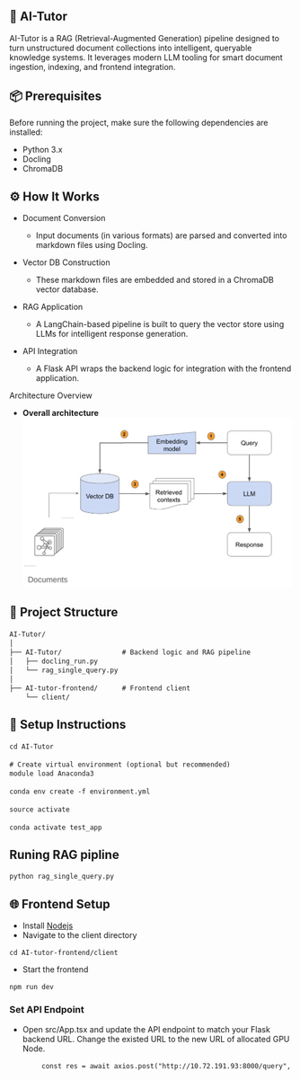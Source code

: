 ## 🧠 AI-Tutor
AI-Tutor is a RAG (Retrieval-Augmented Generation) pipeline designed to turn unstructured document collections into intelligent, queryable knowledge systems. It leverages modern LLM tooling for smart document ingestion, indexing, and frontend integration.


## 📦 Prerequisites
Before running the project, make sure the following dependencies are installed:


- Python 3.x
- Docling
- ChromaDB

## ⚙️ How It Works
* Document Conversion
    - Input documents (in various formats) are parsed and converted into markdown files using Docling.

* Vector DB Construction
    - These markdown files are embedded and stored in a ChromaDB vector database.

* RAG Application
    - A LangChain-based pipeline is built to query the vector store using LLMs for intelligent response generation.

* API Integration
    - A Flask API wraps the backend logic for integration with the frontend application.

Architecture Overview
* **Overall architecture** 
![alt text](AI-Tutor/rag_pipline.png)



## 📁 Project Structure
```
AI-Tutor/
│
├── AI-Tutor/               # Backend logic and RAG pipeline
│   ├── docling_run.py
│   └── rag_single_query.py
│
├── AI-tutor-frontend/      # Frontend client
    └── client/
```

## 🚀 Setup Instructions

```# Navigate to backend directory
cd AI-Tutor

# Create virtual environment (optional but recommended)
module load Anaconda3

conda env create -f environment.yml

source activate

conda activate test_app
```

## Runing RAG pipline 

```
python rag_single_query.py
```


## 🌐 Frontend Setup


* Install [Nodejs](https://nodejs.org/en/download) 
* Navigate to the client directory


```
cd AI-tutor-frontend/client

```
* Start the frontend



```
npm run dev

```

### Set API Endpoint
- Open src/App.tsx and update the API endpoint to match your Flask backend URL. Change the existed URL to the new URL of allocated GPU Node.
    
```
        const res = await axios.post("http://10.72.191.93:8000/query",

```




